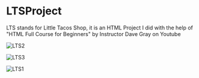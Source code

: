 # LTSProject
LTS stands for Little Tacos Shop, it is an HTML Project I did with the help of "HTML Full Course for Beginners" by Instructor Dave Gray on Youtube 

![LTS2](https://github.com/jwben1/LTSProject/assets/132217074/3bf35b12-3f2f-4d75-a14b-0a0e84cfa71f)

![LTS3](https://github.com/jwben1/LTSProject/assets/132217074/edc7a2af-9ac8-4f17-a50c-393aee92f5c7)

![LTS1](https://github.com/jwben1/LTSProject/assets/132217074/7c4a7a73-a437-4f50-80bb-af43bc198c2b)


